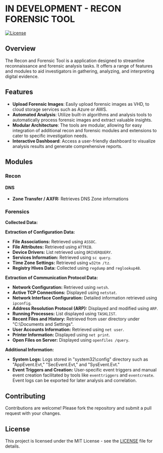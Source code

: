 
# IN DEVELOPMENT - RECON FORENSIC TOOL

[![License](https://img.shields.io/badge/license-MIT-blue.svg)](https://opensource.org/licenses/MIT)

## Overview

The Recon and Forensic Tool is a application designed to streamline reconnaissance and forensic analysis tasks. It offers a range of features and modules to aid investigators in gathering, analyzing, and interpreting digital evidence.

## Features

- **Upload Forensic Images**: Easily upload forensic images as VHD, to cloud storage services such as Azure or AWS.
- **Automated Analysis**: Utilize built-in algorithms and analysis tools to automatically process forensic images and extract valuable insights.
- **Modular Architecture**: The tools are modular, allowing for easy integration of additional recon and forensic modules and extensions to cater to specific investigation needs.
- **Interactive Dashboard**: Access a user-friendly dashboard to visualize analysis results and generate comprehensive reports.

## Modules
### Recon
#### DNS
- **Zone Transfer / AXFR:** Retrieves DNS Zone informations
### Forensics

**Collected Data:**

**Extraction of Configuration Data:**

-   **File Associations:** Retrieved using `ASSOC`.
-   **File Attributes:** Retrieved using `ATTRIB`.
-   **Device Drivers:** List retrieved using `DRIVERQUERY`.
-   **Services Information:** Retrieved using `sc query`.
-   **Time Zone Settings:** Retrieved using `w32tm /tz`.
-   **Registry Hives Data:** Collected using `regdump` and `reglookup48`.

**Extraction of Communication Protocol Data:**

-   **Network Configuration:** Retrieved using `netsh`.
-   **Active TCP Connections:** Displayed using `netstat`.
-   **Network Interface Configuration:** Detailed information retrieved using `ipconfig`.
-   **Address Resolution Protocol (ARP):** Displayed and modified using `ARP`.
-   **Running Processes:** List displayed using `TASKLIST`.
-   **Recent Files and History:** Retrieved from user directory under "C:\Documents and Settings".
-   **User Accounts Information:** Retrieved using `net user`.
-   **Printer Information:** Displayed using `net print`.
-   **Open Files on Server:** Displayed using `openfiles /query`.

**Additional Information:**

-   **System Logs:** Logs stored in "system32\config" directory such as "AppEvent.Evt," "SecEvent.Evt," and "SysEvent.Evt."
-   **Event Triggers and Creation:** User-specific event triggers and manual event creation facilitated by tools like `eventtriggers` and `eventcreate`. Event logs can be exported for later analysis and correlation.

## Contributing

Contributions are welcome! Please fork the repository and submit a pull request with your changes.

## License

This project is licensed under the MIT License - see the [LICENSE](LICENSE) file for details.
